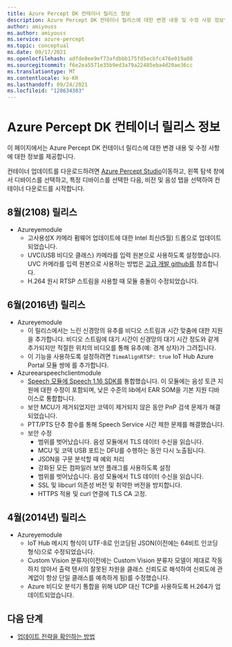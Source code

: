 ```yaml
---
title: Azure Percept DK 컨테이너 릴리스 정보
description: Azure Percept DK 컨테이너 릴리스에 대한 변경 내용 및 수정 사항 정보입니다.
author: amiyouss
ms.author: amiyouss
ms.service: azure-percept
ms.topic: conceptual
ms.date: 09/17/2021
ms.openlocfilehash: adfde8ee9ef73afdbbb175fd5ecbfc476e019a08
ms.sourcegitcommit: f6e2ea5571e35b9ed3a79a22485eba4d20ae36cc
ms.translationtype: MT
ms.contentlocale: ko-KR
ms.lasthandoff: 09/24/2021
ms.locfileid: "128634303"
---
```

# <a name="azure-percept-dk-container-release-notes"></a>Azure Percept DK 컨테이너 릴리스 정보

이 페이지에서는 Azure Percept DK 컨테이너 릴리스에 대한 변경 내용 및 수정 사항에 대한 정보를 제공합니다.

컨테이너 업데이트를 다운로드하려면 [Azure Percept Studio](https://ms.portal.azure.com/#blade/AzureEdgeDevices/main/overview)이동하고, 왼쪽 탐색 창에서 디바이스를 선택하고, 특정 디바이스를 선택한 다음, 비전 및 음성 탭을 선택하여 컨테이너 다운로드를 시작합니다. 

## <a name="august-2108-release"></a>8월(2108) 릴리스

- Azureyemodule
    - 고사용성X 카메라 펌웨어 업데이트에 대한 Intel 최신(5월) 드롭으로 업데이트되었습니다. 
    - UVC(USB 비디오 클래스) 카메라를 입력 원본으로 사용하도록 설정했습니다. UVC 카메라를 입력 원본으로 사용하는 방법은 [고급 개발 github를](https://github.com/microsoft/azure-percept-advanced-development/tree/main/azureeyemodule#using-uvcusb-video-class-camera-as-input-source) 참조합니다. 
    - H.264 원시 RTSP 스트림을 사용할 때 모듈 충돌이 수정되었습니다.

## <a name="june-2106-release"></a>6월(2016년) 릴리스

- Azureyemodule
    - 이 릴리스에서는 느린 신경망의 유추를 비디오 스트림과 시간 맞춤에 대한 지원을 추가합니다. 비디오 스트림에 대기 시간이 신경망의 대기 시간 정도와 같게 추가되지만 적절한 위치의 비디오를 통해 유추(예: 경계 상자)가 그려집니다. 
    - 이 기능을 사용하도록 설정하려면 `TimeAlignRTSP: true` IoT Hub Azure Portal 모듈 쌍에 를 추가합니다.
- Azureearspeechclientmodule
    - [Speech 모듈에 Speech 1.16 SDK를](../cognitive-services/speech-service/devices-sdk-release-notes.md) 통합했습니다. 이 모듈에는 음성 토큰 지원에 대한 수정이 포함되며, 낮은 수준의 lib에서 EAR SOM을 기본 지원 디바이스로 통합합니다.
    - 보안 MCU가 제거되었지만 코덱이 제거되지 않은 동안 PnP 검색 문제가 해결되었습니다.
    - PTT/PTS 단추 함수를 통해 Speech Service 시간 제한 문제를 해결했습니다.
    - 보안 수정
        - 범위를 벗어났습니다. 음성 모듈에서 TLS 데이터 수신을 읽습니다.
        - MCU 및 코덱 USB 포트는 DFU를 수행하는 동안 다시 노출됩니다.
        - JSON을 구문 분석할 때 예외 처리
        - 강화된 모든 컴파일러 보안 플래그를 사용하도록 설정
        - 범위를 벗어났습니다. 음성 모듈에서 TLS 데이터 수신을 읽습니다.
        - SSL 및 libcurl 의존성 버전 및 취약한 버전을 방지합니다.
        - HTTPS 적용 및 curl 연결에 TLS CA 고정.

## <a name="april-2104-release"></a>4월(2014년) 릴리스

- Azureyemodule
    - IoT Hub 메시지 형식이 UTF-8로 인코딩된 JSON(이전에는 64비트 인코딩 형식)으로 수정되었습니다.
    - Custom Vision 분류자(이전에는 Custom Vision 분류자 모델이 제대로 작동하지 않아서 출력 텐서의 잘못된 차원을 클래스 신뢰도로 해석하여 신뢰도에 관계없이 항상 단일 클래스를 예측하게 됨)를 수정했습니다.
    - Azure 비디오 분석기 통합을 위해 UDP 대신 TCP를 사용하도록 H.264가 업데이트되었습니다.

## <a name="next-steps"></a>다음 단계

- [업데이트 전략을 확인하는 방법](./how-to-determine-your-update-strategy.md)